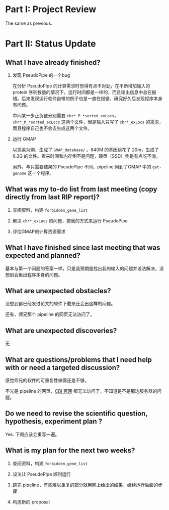 # Part I: Project Review

The same as previous.






# Part II: Status Update



## What I have already finished?

1. 发现 PseudoPipe 的一个bug

   在分析 PseudoPipe 的计算需求时觉得有点不对劲，在不断增加输入的 protein 序列数量的情况下，运行时间都是一样的，而且输出信息中总在报错。后来发现运行软件自带的例子也是一直在报错，研究好久后发现程序本身有问题。

   中间某一步正负链分别需要 `chr*_P_*sorted_exLocs`，`chr*_M_*sorted_exLocs` 这两个文件，但是输入只写了 `chr*_exLocs` 的需求，而且程序自己也不会去生成这两个文件。

2. 运行 GMAP

   以高粱为例，生成了 `GMAP_database/` 。640M 的基因组花了 20m，生成了 6.2G 的文件。看来时间和内存倒不是问题，硬盘（SSD）倒是有点吃不消。

   另外，与只需要结果的 PseudoPipe 不同，pipeline 用到了GMAP 中的 `get-genome` 这一个程序。



## What was my to-do list from last meeting (copy directly from last RIP report)?

1. 查阅资料，构建 `forbidden_gene_list`

2. 解决 `chr*_exLocs` 的问题，按我的方式来运行 PseudoPipe

3. 评估GMAP的计算资源需求



## What I have finished since last meeting that was expected and planned?

基本与第一个问题的答案一样，只是我预期是找出我的输入的问题并设法解决，没想到会揪出程序本身的问题。



## What are unexpected obstacles?

没想到都已经发过论文的软件下载来还会出这样的问题。

还有，师兄那个 pipeline 的网页无法访问了。



## What are unexpected discoveries?

无



## What are questions/problems that I need help with or need a targeted discussion?

感觉师兄的软件的可重复性做得还是不够。

不光是 pipeline 的网页，[CBI 官网](http://www.cbi.pku.edu.cn) 都无法访问了，不知道是不是那边服务器的问题。



## Do we need to revise the scientific question, hypothesis, experiment plan ?

Yes. 下周应该会重写一遍。



## What is my plan for the next two weeks?

1. 查阅资料，构建 `forbidden_gene_list`

2. 设法让 PseudoPipe 顺利运行

3. 跑完 pipeline，有些难以重复的部分就用网上给出的结果，继续运行后面的步骤

4. 构思新的 proposal
